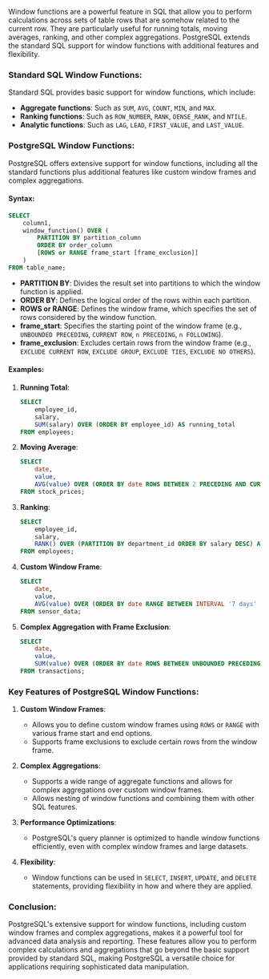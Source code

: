 Window functions are a powerful feature in SQL that allow you to perform calculations across sets of table rows that are somehow related to the current row. They are particularly useful for running totals, moving averages, ranking, and other complex aggregations. PostgreSQL extends the standard SQL support for window functions with additional features and flexibility.

### Standard SQL Window Functions:
Standard SQL provides basic support for window functions, which include:
- **Aggregate functions**: Such as `SUM`, `AVG`, `COUNT`, `MIN`, and `MAX`.
- **Ranking functions**: Such as `ROW_NUMBER`, `RANK`, `DENSE_RANK`, and `NTILE`.
- **Analytic functions**: Such as `LAG`, `LEAD`, `FIRST_VALUE`, and `LAST_VALUE`.

### PostgreSQL Window Functions:
PostgreSQL offers extensive support for window functions, including all the standard functions plus additional features like custom window frames and complex aggregations.

#### Syntax:
```sql
SELECT
    column1,
    window_function() OVER (
        PARTITION BY partition_column
        ORDER BY order_column
        [ROWS or RANGE frame_start [frame_exclusion]]
    )
FROM table_name;
```

- **PARTITION BY**: Divides the result set into partitions to which the window function is applied.
- **ORDER BY**: Defines the logical order of the rows within each partition.
- **ROWS or RANGE**: Defines the window frame, which specifies the set of rows considered by the window function.
- **frame_start**: Specifies the starting point of the window frame (e.g., `UNBOUNDED PRECEDING`, `CURRENT ROW`, `n PRECEDING`, `n FOLLOWING`).
- **frame_exclusion**: Excludes certain rows from the window frame (e.g., `EXCLUDE CURRENT ROW`, `EXCLUDE GROUP`, `EXCLUDE TIES`, `EXCLUDE NO OTHERS`).

#### Examples:

1. **Running Total**:
   ```sql
   SELECT
       employee_id,
       salary,
       SUM(salary) OVER (ORDER BY employee_id) AS running_total
   FROM employees;
   ```

2. **Moving Average**:
   ```sql
   SELECT
       date,
       value,
       AVG(value) OVER (ORDER BY date ROWS BETWEEN 2 PRECEDING AND CURRENT ROW) AS moving_avg
   FROM stock_prices;
   ```

3. **Ranking**:
   ```sql
   SELECT
       employee_id,
       salary,
       RANK() OVER (PARTITION BY department_id ORDER BY salary DESC) AS salary_rank
   FROM employees;
   ```

4. **Custom Window Frame**:
   ```sql
   SELECT
       date,
       value,
       AVG(value) OVER (ORDER BY date RANGE BETWEEN INTERVAL '7 days' PRECEDING AND CURRENT ROW) AS weekly_avg
   FROM sensor_data;
   ```

5. **Complex Aggregation with Frame Exclusion**:
   ```sql
   SELECT
       date,
       value,
       SUM(value) OVER (ORDER BY date ROWS BETWEEN UNBOUNDED PRECEDING AND 1 PRECEDING EXCLUDE CURRENT ROW) AS cumulative_sum
   FROM transactions;
   ```

### Key Features of PostgreSQL Window Functions:

1. **Custom Window Frames**:
   - Allows you to define custom window frames using `ROWS` or `RANGE` with various frame start and end options.
   - Supports frame exclusions to exclude certain rows from the window frame.

2. **Complex Aggregations**:
   - Supports a wide range of aggregate functions and allows for complex aggregations over custom window frames.
   - Allows nesting of window functions and combining them with other SQL features.

3. **Performance Optimizations**:
   - PostgreSQL's query planner is optimized to handle window functions efficiently, even with complex window frames and large datasets.

4. **Flexibility**:
   - Window functions can be used in `SELECT`, `INSERT`, `UPDATE`, and `DELETE` statements, providing flexibility in how and where they are applied.

### Conclusion:
PostgreSQL's extensive support for window functions, including custom window frames and complex aggregations, makes it a powerful tool for advanced data analysis and reporting. These features allow you to perform complex calculations and aggregations that go beyond the basic support provided by standard SQL, making PostgreSQL a versatile choice for applications requiring sophisticated data manipulation.